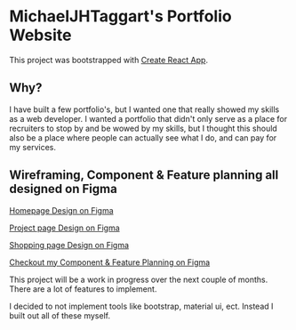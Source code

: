 # MichaelJHTaggart's Portfolio Website

This project was bootstrapped with [Create React App](https://github.com/facebook/create-react-app).

## Why?

I have built a few portfolio's, but I wanted one that really showed my skills as a web developer. I wanted a portfolio that didn't only serve as a place for recruiters to stop by and be wowed by my skills, but I thought this should also be a place where people can actually see what I do, and can pay for my services. 

## Wireframing, Component & Feature planning all designed on Figma

[Homepage Design on Figma](https://www.figma.com/proto/PylFPG95AnYZ78NPLPKWhI/Mobile-Wireframe?node-id=3%3A5&scaling=scale-down&page-id=0%3A1)

[Project page Design on Figma](https://www.figma.com/proto/PylFPG95AnYZ78NPLPKWhI/Mobile-Wireframe?node-id=116%3A88&scaling=scale-down&page-id=108%3A3)

[Shopping page Design on Figma](https://www.figma.com/proto/PylFPG95AnYZ78NPLPKWhI/Mobile-Wireframe?node-id=116%3A70&scaling=scale-down&page-id=108%3A2)

[Checkout my Component & Feature Planning on Figma](https://www.figma.com/file/HNJW3AaeYDgscIfiuuBQ0D/Component-Tree-for-Portfolio)

This project will be a work in progress over the next couple of months. There are a lot of features to implement.

I decided to not implement tools like bootstrap, material ui, ect. Instead I built out all of these myself. 
